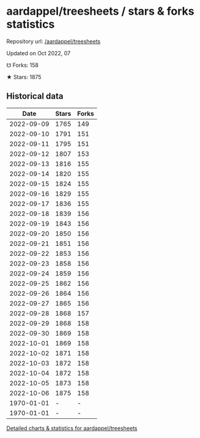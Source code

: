 # aardappel/treesheets / stars & forks statistics

Repository url: [/aardappel/treesheets](https://github.com/aardappel/treesheets)

Updated on Oct 2022, 07

☋ Forks: 158

★ Stars: 1875

## Historical data
| Date | Stars | Forks |
|------|-------|-------|
| 2022-09-09 | 1765 | 149 | 
| 2022-09-10 | 1791 | 151 | 
| 2022-09-11 | 1795 | 151 | 
| 2022-09-12 | 1807 | 153 | 
| 2022-09-13 | 1816 | 155 | 
| 2022-09-14 | 1820 | 155 | 
| 2022-09-15 | 1824 | 155 | 
| 2022-09-16 | 1829 | 155 | 
| 2022-09-17 | 1836 | 155 | 
| 2022-09-18 | 1839 | 156 | 
| 2022-09-19 | 1843 | 156 | 
| 2022-09-20 | 1850 | 156 | 
| 2022-09-21 | 1851 | 156 | 
| 2022-09-22 | 1853 | 156 | 
| 2022-09-23 | 1858 | 156 | 
| 2022-09-24 | 1859 | 156 | 
| 2022-09-25 | 1862 | 156 | 
| 2022-09-26 | 1864 | 156 | 
| 2022-09-27 | 1865 | 156 | 
| 2022-09-28 | 1868 | 157 | 
| 2022-09-29 | 1868 | 158 | 
| 2022-09-30 | 1869 | 158 | 
| 2022-10-01 | 1869 | 158 | 
| 2022-10-02 | 1871 | 158 | 
| 2022-10-03 | 1872 | 158 | 
| 2022-10-04 | 1872 | 158 | 
| 2022-10-05 | 1873 | 158 | 
| 2022-10-06 | 1875 | 158 | 
| 1970-01-01 | - | - | 
| 1970-01-01 | - | - | 


[Detailed charts & statistics for aardappel/treesheets](https://reviewgithub.com/rep/aardappel/treesheets)
